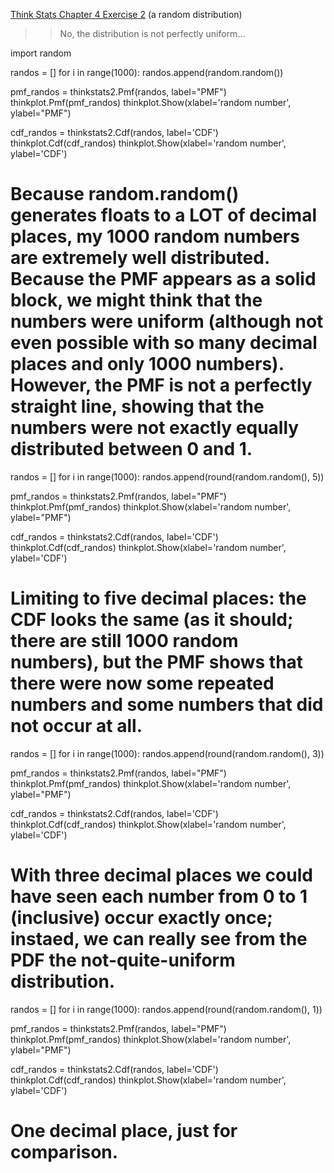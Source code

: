 [Think Stats Chapter 4 Exercise 2](http://greenteapress.com/thinkstats2/html/thinkstats2005.html#toc41) (a random distribution)

>> No, the distribution is not perfectly uniform...

import random

randos = []
for i in range(1000):
    randos.append(random.random())

pmf_randos = thinkstats2.Pmf(randos, label="PMF")
thinkplot.Pmf(pmf_randos)
thinkplot.Show(xlabel='random number', ylabel="PMF")

cdf_randos = thinkstats2.Cdf(randos, label='CDF')
thinkplot.Cdf(cdf_randos)
thinkplot.Show(xlabel='random number', ylabel='CDF')

# Because random.random() generates floats to a LOT of decimal places, my 1000 random numbers are extremely well distributed. Because the PMF appears as a solid block, we might think that the numbers were uniform (although not even possible with so many decimal places and only 1000 numbers). However, the PMF is not a perfectly straight line, showing that the numbers were not exactly equally distributed between 0 and 1.

randos = []
for i in range(1000):
    randos.append(round(random.random(), 5))

pmf_randos = thinkstats2.Pmf(randos, label="PMF")
thinkplot.Pmf(pmf_randos)
thinkplot.Show(xlabel='random number', ylabel="PMF")

cdf_randos = thinkstats2.Cdf(randos, label='CDF')
thinkplot.Cdf(cdf_randos)
thinkplot.Show(xlabel='random number', ylabel='CDF')

# Limiting to five decimal places: the CDF looks the same (as it should; there are still 1000 random numbers), but the PMF shows that there were now some repeated numbers and some numbers that did not occur at all.

randos = []
for i in range(1000):
    randos.append(round(random.random(), 3))

pmf_randos = thinkstats2.Pmf(randos, label="PMF")
thinkplot.Pmf(pmf_randos)
thinkplot.Show(xlabel='random number', ylabel="PMF")

cdf_randos = thinkstats2.Cdf(randos, label='CDF')
thinkplot.Cdf(cdf_randos)
thinkplot.Show(xlabel='random number', ylabel='CDF')

# With three decimal places we could have seen each number from 0 to 1 (inclusive) occur exactly once; instaed, we can really see from the PDF the not-quite-uniform distribution.

randos = []
for i in range(1000):
    randos.append(round(random.random(), 1))

pmf_randos = thinkstats2.Pmf(randos, label="PMF")
thinkplot.Pmf(pmf_randos)
thinkplot.Show(xlabel='random number', ylabel="PMF")

cdf_randos = thinkstats2.Cdf(randos, label='CDF')
thinkplot.Cdf(cdf_randos)
thinkplot.Show(xlabel='random number', ylabel='CDF')

# One decimal place, just for comparison.

